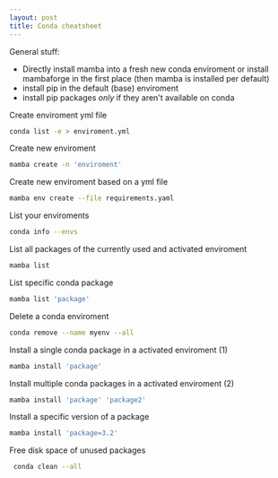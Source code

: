 ```yaml
---
layout: post
title: Conda cheatsheet
---
```


General stuff:
- Directly install mamba into a fresh new conda enviroment or install mambaforge in the first place (then mamba is installed per default)
- install pip in the default (base) enviroment
- install pip packages *only* if they aren't available on conda

Create enviroment yml file
```bash
conda list -e > enviroment.yml
```

Create new enviroment
```bash
mamba create -n 'enviroment'
```

Create new enviroment based on a yml file
```bash
mamba env create --file requirements.yaml
```

List your enviroments
```bash
conda info --envs
```

List all packages of the currently used and activated enviroment
```bash
mamba list
```

List specific conda package
```bash
mamba list 'package'
```


Delete a conda enviroment
```bash
conda remove --name myenv --all 
```

Install a single conda package in a activated enviroment (1)
```bash
mamba install 'package'
```

Install multiple conda packages in a activated enviroment (2)
```bash
mamba install 'package' 'package2'
```

Install a specific version of a package
```bash
mamba install 'package=3.2'
```

Free disk space of unused packages
```bash
 conda clean --all
 ```